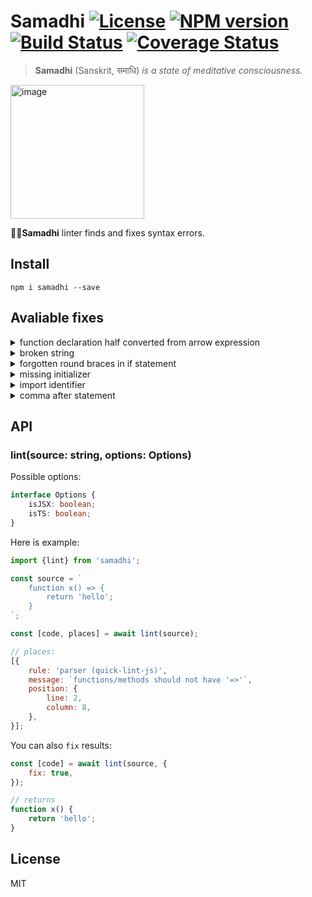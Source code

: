 # Samadhi [![License][LicenseIMGURL]][LicenseURL] [![NPM version][NPMIMGURL]][NPMURL] [![Build Status][BuildStatusIMGURL]][BuildStatusURL] [![Coverage Status][CoverageIMGURL]][CoverageURL]

[NPMIMGURL]: https://img.shields.io/npm/v/samadhi.svg?style=flat
[BuildStatusURL]: https://github.com/coderaiser/samadhi/actions/workflows/nodejs.yml "Build Status"
[BuildStatusIMGURL]: https://github.com/coderaiser/samadhi/actions/workflows/nodejs.yml/badge.svg
[LicenseIMGURL]: https://img.shields.io/badge/license-MIT-317BF9.svg?style=flat
[NPMURL]: https://npmjs.org/package/samadhi "npm"
[LicenseURL]: https://tldrlegal.com/license/mit-license "MIT License"
[CoverageURL]: https://coveralls.io/github/coderaiser/samadhi?branch=master
[CoverageIMGURL]: https://coveralls.io/repos/coderaiser/samadhi/badge.svg?branch=master&service=github

> **Samadhi** (Sanskrit, समाधि) *is a state of meditative consciousness.*

<img width="214" alt="image" src="https://github.com/coderaiser/samadhi/assets/1573141/c95fb001-e535-4a07-b28f-a22c520fc042">

🧘🏽**Samadhi** linter finds and fixes syntax errors.

## Install

`npm i samadhi --save`

## Avaliable fixes

<details><summary>function declaration half converted from arrow expression</summary>

```diff
-function parse(source) => {
+function parse(source) {
    return source;
}
```

</details>

<details><summary>broken string</summary>

```diff
-const a = 'hello;
+const a = 'hello';
const b = 'world';


-x('hello);
+x('hello');
const m = {
-    z: x('hello
+    z: x('hello'),
}
```

</details>

<details><summary>forgotten round braces in if statement</summary>

```diff
-if a > 5 {
+if (a > 5) {
    alert();
}
```

</details>

<details><summary>missing initializer</summary>

```diff
-const {code, places} await samadhi(source);
+const {code, places} = await samadhi(source);
```

</details>

<details><summary>import identifier</summary>

```diff
-import hello from hello;
+import hello from 'hello';
```

</details>

<details><summary>comma after statement</summary>

```diff
function x() {
-    return 'hello',
+    return 'hello';
}
```

</details>

## API

### lint(source: string, options: Options)

Possible options:

```ts
interface Options {
    isJSX: boolean;
    isTS: boolean;
}
```

Here is example:

```js
import {lint} from 'samadhi';

const source = `
    function x() => {
        return 'hello';
    }
`;

const [code, places] = await lint(source);

// places:
[{
    rule: 'parser (quick-lint-js)',
    message: `functions/methods should not have '=>'`,
    position: {
        line: 2,
        column: 8,
    },
}];
```

You can also `fix` results:

```js
const [code] = await lint(source, {
    fix: true,
});

// returns
function x() {
    return 'hello';
}
```

## License

MIT

